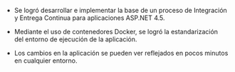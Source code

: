 <h1 class="title" style="display:none">Conclusiones</h1>

- Se logró desarrollar e implementar la base de un proceso de Integración
y Entrega Continua para aplicaciones ASP.NET 4.5. 

- Mediante el uso de contenedores Docker, se logró la estandarización
del entorno de ejecución de la aplicación.

- Los cambios en la aplicación se pueden ver reflejados en pocos minutos
en cualquier entorno.
